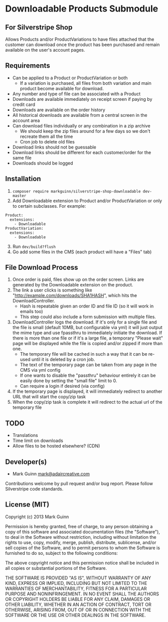 Downloadable Products Submodule
===============================
For Silverstripe Shop
---------------------

Allows Products and/or ProductVariations to have files attached
that the customer can download once the product has been purchased
and remain available on the user's account pages.


Requirements
------------
- Can be applied to a Product or ProductVariation or both
	* If a variation is purchased, all files from both variation and main product
	  become available for download.
- Any number and type of file can be associated with a Product
- Downloads are available immediately on receipt screen if paying by credit card
- Downloads are available on the order history
- All historical downloads are available from a central screen in the account area
- Can download files individually or any combination in a zip archive
	* We should keep the zip files around for a few days so we don't recreate them all the time
	* Cron job to delete old files
- Download links should not be guessable
- Download links should be different for each customer/order for the same file
- Downloads should be logged


Installation
------------
1. `composer require markguinn/silverstripe-shop-downloadable dev-master`
2. Add Downloadable extension to Product and/or ProductVariation or only to certain subclasses. For example:
```
Product:
  extensions:
    - Downloadable
ProductVariation:
  extensions:
    - Downloadable
```
3. Run `dev/build?flush`
4. Go add some files in the CMS (each product will have a "Files" tab)


File Download Process
---------------------
1. Once order is paid, files show up on the order screen. Links are generated by the Downloadable extension on
   the product.
2. The link a user clicks is something like "http://example.com/downloads/SHA1HASH", which hits the DownloadController.
	* Hash is repeatable given an order ID and file ID (so it will work in emails too)
	* This step could also include a form submission with multiple files.
3. DownloadController logs the download. If it's only for a single file and the file is small (default 10MB, but
   configurable via yml) it will just output the mime type and use fpassthru to immediately initiate the download. If there
   is more than one file or if it's a large file, a temporary "Please wait" page will be displayed while the file is copied
   and/or zipped if more than one.
    * The temporary file will be cached in such a way that it can be re-used until it is deleted by a cron job.
    * The text of the temporary page can be taken from any page in the CMS via yml config
    * If one wants to disable the "passthru" behaviour entirely it can be easily done by setting the "small file" limit to 0.
    * Can require a login if desired (via config)
4. If the temporary page is displayed, it will immediately redirect to another URL that will start the copy/zip task
5. When the copy/zip task is complete it will redirect to the actual url of the temporary file


TODO
----
- Translations
- Time limit on downloads
- Allow files to be hosted elsewhere? (CDN)


Developer(s)
------------
- Mark Guinn <mark@adaircreative.com>

Contributions welcome by pull request and/or bug report.
Please follow Silverstripe code standards.


License (MIT)
-------------
Copyright (c) 2013 Mark Guinn

Permission is hereby granted, free of charge, to any person obtaining a copy of
this software and associated documentation files (the "Software"), to deal in
the Software without restriction, including without limitation the rights to use,
copy, modify, merge, publish, distribute, sublicense, and/or sell copies of the
Software, and to permit persons to whom the Software is furnished to do so, subject
to the following conditions:

The above copyright notice and this permission notice shall be included in all copies
or substantial portions of the Software.

THE SOFTWARE IS PROVIDED "AS IS", WITHOUT WARRANTY OF ANY KIND, EXPRESS OR IMPLIED,
INCLUDING BUT NOT LIMITED TO THE WARRANTIES OF MERCHANTABILITY, FITNESS FOR A PARTICULAR
PURPOSE AND NONINFRINGEMENT. IN NO EVENT SHALL THE AUTHORS OR COPYRIGHT HOLDERS BE LIABLE
FOR ANY CLAIM, DAMAGES OR OTHER LIABILITY, WHETHER IN AN ACTION OF CONTRACT, TORT OR
OTHERWISE, ARISING FROM, OUT OF OR IN CONNECTION WITH THE SOFTWARE OR THE USE OR OTHER
DEALINGS IN THE SOFTWARE.